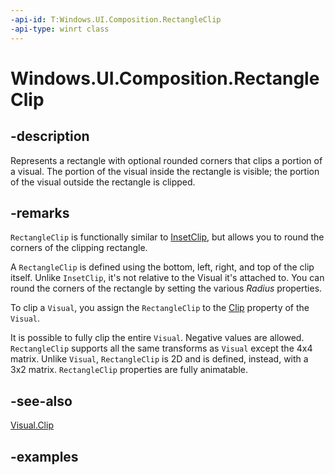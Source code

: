```yaml
---
-api-id: T:Windows.UI.Composition.RectangleClip
-api-type: winrt class
---
```


# Windows.UI.Composition.RectangleClip

<!--
public sealed class RectangleClip : Windows.UI.Composition.CompositionClip
-->

## -description

Represents a rectangle with optional rounded corners that clips a portion of a visual. The portion of the visual inside the rectangle is visible; the portion of the visual outside the rectangle is clipped.

## -remarks

`RectangleClip` is functionally similar to [InsetClip](insetclip.md), but allows you to round the corners of the clipping rectangle.

A `RectangleClip` is defined using the bottom, left, right, and top of the clip itself. Unlike `InsetClip`, it's not relative to the Visual it's attached to. You can round the corners of the rectangle by setting the various _Radius_ properties.

To clip a `Visual`, you assign the `RectangleClip` to the [Clip](visual_clip.md) property of the `Visual`.

It is possible to fully clip the entire `Visual`. Negative values are allowed. `RectangleClip` supports all the same transforms as `Visual` except the 4x4 matrix. Unlike `Visual`, `RectangleClip` is 2D and is defined, instead, with a 3x2 matrix. `RectangleClip` properties are fully animatable.

## -see-also

[Visual.Clip](visual_clip.md)

## -examples



